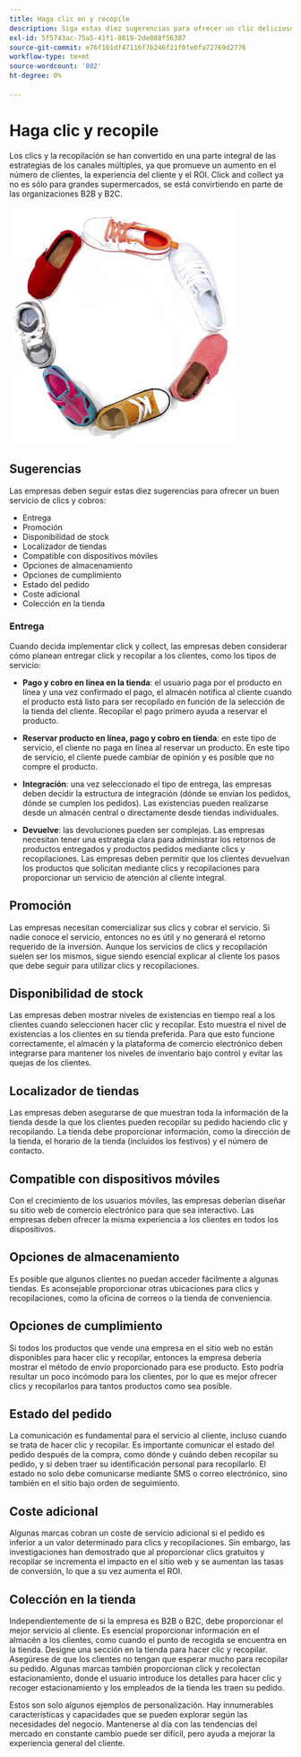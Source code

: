 ```yaml
---
title: Haga clic en y recopile
description: Siga estas diez sugerencias para ofrecer un clic delicioso y recopilar experiencia para sus clientes.
exl-id: 5f5743ac-75a5-41f1-8819-2de088f56387
source-git-commit: e76f101df47116f7b246f21f0fe0fa72769d2776
workflow-type: tm+mt
source-wordcount: '802'
ht-degree: 0%

---
```


# Haga clic y recopile

Los clics y la recopilación se han convertido en una parte integral de las estrategias de los canales múltiples, ya que promueve un aumento en el número de clientes, la experiencia del cliente y el ROI. Click and collect ya no es sólo para grandes supermercados, se está convirtiendo en parte de las organizaciones B2B y B2C.

![Zapatos en círculo](../../assets/playbooks/shoes.png)

## Sugerencias

Las empresas deben seguir estas diez sugerencias para ofrecer un buen servicio de clics y cobros:

- Entrega
- Promoción
- Disponibilidad de stock
- Localizador de tiendas
- Compatible con dispositivos móviles
- Opciones de almacenamiento
- Opciones de cumplimiento
- Estado del pedido
- Coste adicional
- Colección en la tienda

### Entrega

Cuando decida implementar click y collect, las empresas deben considerar cómo planean entregar click y recopilar a los clientes, como los tipos de servicio:

- **Pago y cobro en línea en la tienda**: el usuario paga por el producto en línea y una vez confirmado el pago, el almacén notifica al cliente cuando el producto está listo para ser recopilado en función de la selección de la tienda del cliente. Recopilar el pago primero ayuda a reservar el producto.

- **Reservar producto en línea, pago y cobro en tienda**: en este tipo de servicio, el cliente no paga en línea al reservar un producto. En este tipo de servicio, el cliente puede cambiar de opinión y es posible que no compre el producto.

- **Integración**: una vez seleccionado el tipo de entrega, las empresas deben decidir la estructura de integración (dónde se envían los pedidos, dónde se cumplen los pedidos). Las existencias pueden realizarse desde un almacén central o directamente desde tiendas individuales.

- **Devuelve**: las devoluciones pueden ser complejas. Las empresas necesitan tener una estrategia clara para administrar los retornos de productos entregados y productos pedidos mediante clics y recopilaciones. Las empresas deben permitir que los clientes devuelvan los productos que solicitan mediante clics y recopilaciones para proporcionar un servicio de atención al cliente integral.

## Promoción

Las empresas necesitan comercializar sus clics y cobrar el servicio. Si nadie conoce el servicio, entonces no es útil y no generará el retorno requerido de la inversión. Aunque los servicios de clics y recopilación suelen ser los mismos, sigue siendo esencial explicar al cliente los pasos que debe seguir para utilizar clics y recopilaciones.

## Disponibilidad de stock

Las empresas deben mostrar niveles de existencias en tiempo real a los clientes cuando seleccionen hacer clic y recopilar. Esto muestra el nivel de existencias a los clientes en su tienda preferida. Para que esto funcione correctamente, el almacén y la plataforma de comercio electrónico deben integrarse para mantener los niveles de inventario bajo control y evitar las quejas de los clientes.

## Localizador de tiendas

Las empresas deben asegurarse de que muestran toda la información de la tienda desde la que los clientes pueden recopilar su pedido haciendo clic y recopilando. La tienda debe proporcionar información, como la dirección de la tienda, el horario de la tienda (incluidos los festivos) y el número de contacto.

## Compatible con dispositivos móviles

Con el crecimiento de los usuarios móviles, las empresas deberían diseñar su sitio web de comercio electrónico para que sea interactivo. Las empresas deben ofrecer la misma experiencia a los clientes en todos los dispositivos.

## Opciones de almacenamiento

Es posible que algunos clientes no puedan acceder fácilmente a algunas tiendas. Es aconsejable proporcionar otras ubicaciones para clics y recopilaciones, como la oficina de correos o la tienda de conveniencia.

## Opciones de cumplimiento

Si todos los productos que vende una empresa en el sitio web no están disponibles para hacer clic y recopilar, entonces la empresa debería mostrar el método de envío proporcionado para ese producto. Esto podría resultar un poco incómodo para los clientes, por lo que es mejor ofrecer clics y recopilarlos para tantos productos como sea posible.

## Estado del pedido

La comunicación es fundamental para el servicio al cliente, incluso cuando se trata de hacer clic y recopilar. Es importante comunicar el estado del pedido después de la compra, como dónde y cuándo deben recopilar su pedido, y si deben traer su identificación personal para recopilarlo. El estado no solo debe comunicarse mediante SMS o correo electrónico, sino también en el sitio bajo orden de seguimiento.

## Coste adicional

Algunas marcas cobran un coste de servicio adicional si el pedido es inferior a un valor determinado para clics y recopilaciones. Sin embargo, las investigaciones han demostrado que al proporcionar clics gratuitos y recopilar se incrementa el impacto en el sitio web y se aumentan las tasas de conversión, lo que a su vez aumenta el ROI.

## Colección en la tienda

Independientemente de si la empresa es B2B o B2C, debe proporcionar el mejor servicio al cliente. Es esencial proporcionar información en el almacén a los clientes, como cuando el punto de recogida se encuentra en la tienda. Designe una sección en la tienda para hacer clic y recopilar. Asegúrese de que los clientes no tengan que esperar mucho para recopilar su pedido. Algunas marcas también proporcionan click y recolectan estacionamiento, donde el usuario introduce los detalles para hacer clic y recoger estacionamiento y los empleados de la tienda les traen su pedido.

Estos son solo algunos ejemplos de personalización. Hay innumerables características y capacidades que se pueden explorar según las necesidades del negocio. Mantenerse al día con las tendencias del mercado en constante cambio puede ser difícil, pero ayuda a mejorar la experiencia general del cliente.
